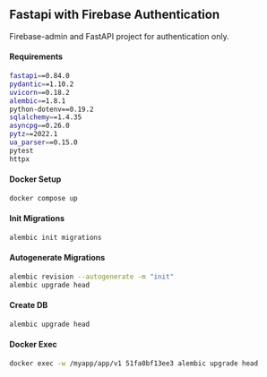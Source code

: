 ## Fastapi with Firebase Authentication

Firebase-admin and FastAPI project for authentication only.

#### Requirements

```bash
fastapi==0.84.0
pydantic==1.10.2
uvicorn==0.18.2
alembic==1.8.1
python-dotenv==0.19.2
sqlalchemy==1.4.35
asyncpg==0.26.0
pytz==2022.1
ua_parser==0.15.0
pytest
httpx
```

#### Docker Setup

```bash
docker compose up
```
#### Init Migrations

```bash
alembic init migrations
```

#### Autogenerate Migrations
```bash
alembic revision --autogenerate -m "init"
alembic upgrade head
```

#### Create DB
```bash
alembic upgrade head
```

#### Docker Exec

```bash
docker exec -w /myapp/app/v1 51fa0bf13ee3 alembic upgrade head
```